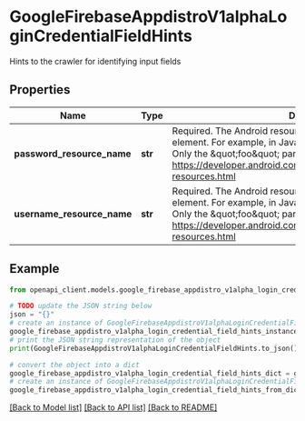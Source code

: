 # GoogleFirebaseAppdistroV1alphaLoginCredentialFieldHints

Hints to the crawler for identifying input fields

## Properties

Name | Type | Description | Notes
------------ | ------------- | ------------- | -------------
**password_resource_name** | **str** | Required. The Android resource name of the password UI element. For example, in Java: R.string.foo in xml: @string/foo Only the \&quot;foo\&quot; part is needed. Reference doc: https://developer.android.com/guide/topics/resources/accessing-resources.html | [optional] 
**username_resource_name** | **str** | Required. The Android resource name of the username UI element. For example, in Java: R.string.foo in xml: @string/foo Only the \&quot;foo\&quot; part is needed. Reference doc: https://developer.android.com/guide/topics/resources/accessing-resources.html | [optional] 

## Example

```python
from openapi_client.models.google_firebase_appdistro_v1alpha_login_credential_field_hints import GoogleFirebaseAppdistroV1alphaLoginCredentialFieldHints

# TODO update the JSON string below
json = "{}"
# create an instance of GoogleFirebaseAppdistroV1alphaLoginCredentialFieldHints from a JSON string
google_firebase_appdistro_v1alpha_login_credential_field_hints_instance = GoogleFirebaseAppdistroV1alphaLoginCredentialFieldHints.from_json(json)
# print the JSON string representation of the object
print(GoogleFirebaseAppdistroV1alphaLoginCredentialFieldHints.to_json())

# convert the object into a dict
google_firebase_appdistro_v1alpha_login_credential_field_hints_dict = google_firebase_appdistro_v1alpha_login_credential_field_hints_instance.to_dict()
# create an instance of GoogleFirebaseAppdistroV1alphaLoginCredentialFieldHints from a dict
google_firebase_appdistro_v1alpha_login_credential_field_hints_from_dict = GoogleFirebaseAppdistroV1alphaLoginCredentialFieldHints.from_dict(google_firebase_appdistro_v1alpha_login_credential_field_hints_dict)
```
[[Back to Model list]](../README.md#documentation-for-models) [[Back to API list]](../README.md#documentation-for-api-endpoints) [[Back to README]](../README.md)


